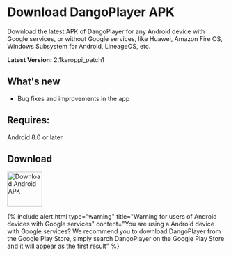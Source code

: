 # Download DangoPlayer APK
Download the latest APK of DangoPlayer for any Android device with Google services, or without Google services, like Huawei, Amazon Fire OS, Windows Subsystem for Android, LineageOS, etc.

**Latest Version:** 2.1keroppi_patch1

## What's new
- Bug fixes and improvements in the app

## Requires:
Android 8.0 or later

## Download
<a href="https://github.com/brunochanrio/DangoPlayer/releases/download/2.1keroppi_patch1/DangoPlayer_2.1keroppi_patch1.apk"><img alt="Download Android APK" height="80" src="https://brunochanrio.github.io/DangoPlayer/assets/GetAndroidAPK.png"/></a>

{% include alert.html type="warning" title="Warning for users of Android devices with Google services" content="You are using a Android device with Google services? We recommend you to download DangoPlayer from the Google Play Store, simply search DangoPlayer on the Google Play Store and it will appear as the first result" %}
